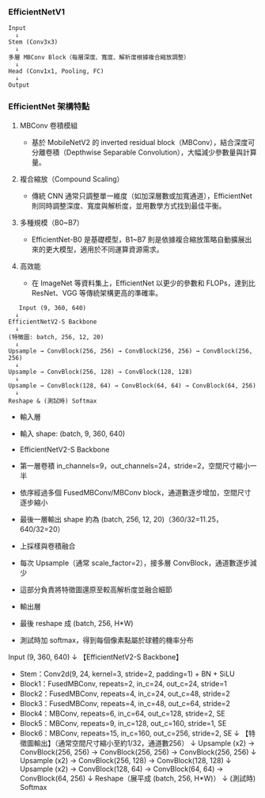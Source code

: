 ### EfficientNetV1
```
Input
  ↓
Stem (Conv3x3)
  ↓
多層 MBConv Block（每層深度、寬度、解析度根據複合縮放調整）
  ↓
Head (Conv1x1, Pooling, FC)
  ↓
Output
```
### EfficientNet 架構特點
1. MBConv 卷積模組
   
   - 基於 MobileNetV2 的 inverted residual block（MBConv），結合深度可分離卷積（Depthwise Separable Convolution），大幅減少參數量與計算量。
2. 複合縮放（Compound Scaling）
   
   - 傳統 CNN 通常只調整單一維度（如加深層數或加寬通道），EfficientNet 則同時調整深度、寬度與解析度，並用數學方式找到最佳平衡。
3. 多種規模（B0~B7）
   
   - EfficientNet-B0 是基礎模型，B1~B7 則是依據複合縮放策略自動擴展出來的更大模型，適用於不同運算資源需求。
4. 高效能
   
   - 在 ImageNet 等資料集上，EfficientNet 以更少的參數和 FLOPs，達到比 ResNet、VGG 等傳統架構更高的準確率。


```
   Input (9, 360, 640)
  ↓
EfficientNetV2-S Backbone
  ↓
(特徵圖: batch, 256, 12, 20)
  ↓
Upsample → ConvBlock(256, 256) → ConvBlock(256, 256) → ConvBlock(256, 256)
  ↓
Upsample → ConvBlock(256, 128) → ConvBlock(128, 128)
  ↓
Upsample → ConvBlock(128, 64) → ConvBlock(64, 64) → ConvBlock(64, 256)
  ↓
Reshape & (測試時) Softmax
```
- 輸入層

- 輸入 shape: (batch, 9, 360, 640)
- EfficientNetV2-S Backbone

- 第一層卷積 in_channels=9，out_channels=24，stride=2，空間尺寸縮小一半
- 依序經過多個 FusedMBConv/MBConv block，通道數逐步增加，空間尺寸逐步縮小
- 最後一層輸出 shape 約為 (batch, 256, 12, 20)（360/32=11.25，640/32=20）
- 上採樣與卷積融合

- 每次 Upsample（通常 scale_factor=2），接多層 ConvBlock，通道數逐步減少
- 這部分負責將特徵圖還原至較高解析度並融合細節
- 輸出層

- 最後 reshape 成 (batch, 256, H*W)
- 測試時加 softmax，得到每個像素點屬於球體的機率分布


Input (9, 360, 640)
  ↓
【EfficientNetV2-S Backbone】
  - Stem：Conv2d(9, 24, kernel=3, stride=2, padding=1) + BN + SiLU
  - Block1：FusedMBConv, repeats=2, in_c=24, out_c=24, stride=1
  - Block2：FusedMBConv, repeats=4, in_c=24, out_c=48, stride=2
  - Block3：FusedMBConv, repeats=4, in_c=48, out_c=64, stride=2
  - Block4：MBConv, repeats=6, in_c=64, out_c=128, stride=2, SE
  - Block5：MBConv, repeats=9, in_c=128, out_c=160, stride=1, SE
  - Block6：MBConv, repeats=15, in_c=160, out_c=256, stride=2, SE
  ↓
【特徵圖輸出】（通常空間尺寸縮小至約1/32，通道數256）
  ↓
Upsample (x2) → ConvBlock(256, 256) → ConvBlock(256, 256) → ConvBlock(256, 256)
  ↓
Upsample (x2) → ConvBlock(256, 128) → ConvBlock(128, 128)
  ↓
Upsample (x2) → ConvBlock(128, 64) → ConvBlock(64, 64) → ConvBlock(64, 256)
  ↓
Reshape（展平成 (batch, 256, H*W)）
  ↓
(測試時) Softmax
